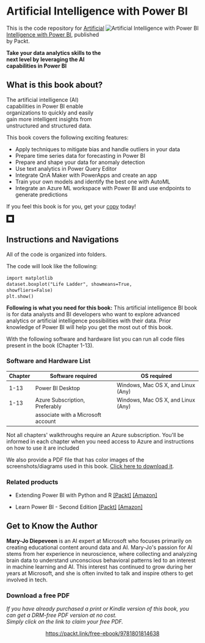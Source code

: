 # 	Artificial Intelligence with Power BI

<a href="https://www.packtpub.com/product/artificial-intelligence-with-power-bi/9781801814638?utm_source=github&utm_medium=repository&utm_campaign=9781801814638"><img src="https://static.packt-cdn.com/products/9781801814638/cover/smaller" alt="Artificial Intelligence with Power BI" height="256px" align="right"></a>

This is the code repository for [Artificial Intelligence with Power BI](https://www.packtpub.com/product/artificial-intelligence-with-power-bi/9781801814638?utm_source=github&utm_medium=repository&utm_campaign=9781801814638), published by Packt.

**Take your data analytics skills to the next level by leveraging the AI capabilities in Power BI**

## What is this book about?
The artificial intelligence (AI) capabilities in Power BI enable organizations to quickly and easily gain more intelligent insights from unstructured and structured data.

This book covers the following exciting features: 
* Apply techniques to mitigate bias and handle outliers in your data
* Prepare time series data for forecasting in Power BI
* Prepare and shape your data for anomaly detection
* Use text analytics in Power Query Editor
* Integrate QnA Maker with PowerApps and create an app
* Train your own models and identify the best one with AutoML
* Integrate an Azure ML workspace with Power BI and use endpoints to generate predictions

If you feel this book is for you, get your [copy](https://www.amazon.com/dp/1800205694) today!

<a href="https://www.packtpub.com/?utm_source=github&utm_medium=banner&utm_campaign=GitHubBanner"><img src="https://raw.githubusercontent.com/PacktPublishing/GitHub/master/GitHub.png" alt="https://www.packtpub.com/" border="5" /></a>

## Instructions and Navigations
All of the code is organized into folders.

The code will look like the following:
```
import matplotlib
dataset.boxplot("Life Ladder", showmeans=True,
showfliers=False)
plt.show()
```

**Following is what you need for this book:**
This artificial intelligence BI book is for data analysts and BI developers who want to explore advanced analytics or artificial intelligence possibilities with their data. Prior knowledge of Power BI will help you get the most out of this book.

With the following software and hardware list you can run all code files present in the book (Chapter 1-13).

### Software and Hardware List

| Chapter  | Software required                    | OS required                        |
| -------- | ------------------------------------ | -----------------------------------|
| 1-13	   | Power BI Desktop                     | Windows, Mac OS X, and Linux (Any) |
| 1-13	   | Azure Subscription, Preferably       | Windows, Mac OS X, and Linux (Any) |
|          | associate with a Microsoft account   |                                    |

Not all chapters' walkthroughs require an Azure subscription. You'll be informed in each chapter when you need access to Azure and instructions on how to use it are included

We also provide a PDF file that has color images of the screenshots/diagrams used in this book. [Click here to download it](https://static.packt-cdn.com/downloads/9781801814638_ColorImages.pdf).


### Related products <Other books you may enjoy>
* Extending Power BI with Python and R [[Packt]](https://www.packtpub.com/product/extending-power-bi-with-python-and-r/9781801078207?utm_source=github&utm_medium=repository&utm_campaign=9781801078207) [[Amazon]](https://www.amazon.com/dp/B09CQ5G53Y)

* Learn Power BI - Second Edition [[Packt]](https://www.packtpub.com/product/learn-power-bi-second-edition/9781801811958?utm_source=github&utm_medium=repository&utm_campaign=9781801811958) [[Amazon]](https://www.amazon.com/dp/B09K4479P2)

## Get to Know the Author

**Mary-Jo Diepeveen**
is an AI expert at Microsoft who focuses primarily on creating educational content around data and AI. Mary-Jo's passion for AI stems from her experience in neuroscience, where collecting and analyzing brain data to understand unconscious behavioral patterns led to an interest in machine learning and AI. This interest has continued to grow during her years at Microsoft, and she is often invited to talk and inspire others to get involved in tech.



### Download a free PDF

 <i>If you have already purchased a print or Kindle version of this book, you can get a DRM-free PDF version at no cost.<br>Simply click on the link to claim your free PDF.</i>
<p align="center"> <a href="https://packt.link/free-ebook/9781801814638">https://packt.link/free-ebook/9781801814638 </a> </p>